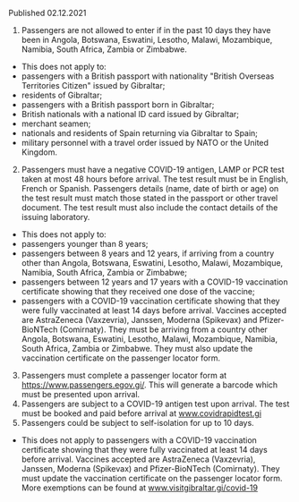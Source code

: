 Published 02.12.2021
1. Passengers are not allowed to enter if in the past 10 days they have been in Angola, Botswana, Eswatini, Lesotho, Malawi, Mozambique, Namibia, South Africa, Zambia or Zimbabwe.
- This does not apply to:
- passengers with a British passport with nationality "British Overseas Territories Citizen" issued by Gibraltar;
- residents of Gibraltar;
- passengers with a British passport born in Gibraltar;
- British nationals with a national ID card issued by Gibraltar;
- merchant seamen;
- nationals and residents of Spain returning via Gibraltar to Spain;
- military personnel with a travel order issued by NATO or the United Kingdom.
2. Passengers must have a negative COVID-19 antigen, LAMP or PCR test taken at most 48 hours before arrival. The test result must be in English, French or Spanish. Passengers details (name, date of birth or age) on the test result must match those stated in the passport or other travel document. The test result must also include the contact details of the issuing laboratory.
- This does not apply to:
- passengers younger than 8 years;
- passengers between 8 years and 12 years, if arriving from a country other than Angola, Botswana, Eswatini, Lesotho, Malawi, Mozambique, Namibia, South Africa, Zambia or Zimbabwe;
- passengers between 12 years and 17 years with a COVID-19 vaccination certificate showing that they received one dose of the vaccine;
- passengers with a COVID-19 vaccination certificate showing that they were fully vaccinated at least 14 days before arrival. Vaccines accepted are AstraZeneca (Vaxzevria), Janssen, Moderna (Spikevax) and Pfizer-BioNTech (Comirnaty). They must be arriving from a country other Angola, Botswana, Eswatini, Lesotho, Malawi, Mozambique, Namibia, South Africa, Zambia or Zimbabwe. They must also update the vaccination certificate on the passenger locator form.
3. Passengers must complete a passenger locator form at <a href="https://www.passengers.egov.gi/">https://www.passengers.egov.gi/</a>. This will generate a barcode which must be presented upon arrival.
4. Passengers are subject to a COVID-19 antigen test upon arrival. The test must be booked and paid before arrival at <a href="http://www.covidrapidtest.gi">www.covidrapidtest.gi</a>
5. Passengers could be subject to self-isolation for up to 10 days.
- This does not apply to passengers with a COVID-19 vaccination certificate showing that they were fully vaccinated at least 14 days before arrival. Vaccines accepted are AstraZeneca (Vaxzevria), Janssen, Moderna (Spikevax) and Pfizer-BioNTech (Comirnaty). They must update the vaccination certificate on the passenger locator form.
More exemptions can be found at <a href="http://www.visitgibraltar.gi/covid-19">www.visitgibraltar.gi/covid-19</a>